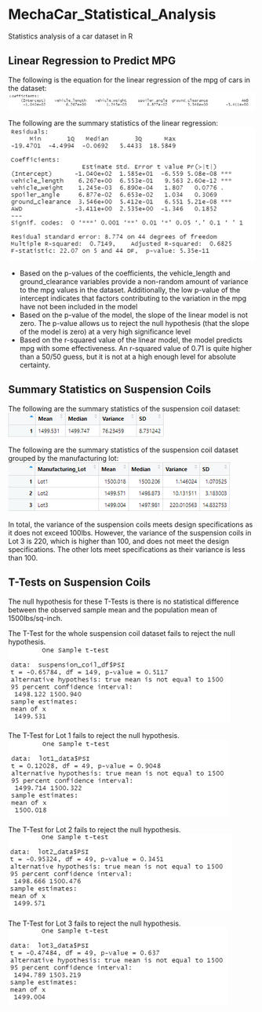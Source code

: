 # MechaCar_Statistical_Analysis
Statistics analysis of a car dataset in R

## Linear Regression to Predict MPG

The following is the equation for the linear regression of the mpg of cars in the dataset:
![reg1](/Results/linear_regression.png)

The following are the summary statistics of the linear regression:
![reg2](/Results/linear_regression_summary.png)

* Based on the p-values of the coefficients, the vehicle_length and ground_clearance variables provide a non-random amount of variance to the mpg values in the dataset. Additionally, the low p-value of the intercept indicates that factors contributing to the variation in the mpg have not been included in the model
* Based on the p-value of the model, the slope of the linear model is not zero. The p-value allows us to reject the null hypothesis (that the slope of the model is zero) at a very high significance level
* Based on the r-squared value of the linear model, the model predicts mpg with some effectiveness. An r-squared value of 0.71 is quite higher than a 50/50 guess, but it is not at a high enough level for absolute certainty.

## Summary Statistics on Suspension Coils

The following are the summary statistics of the suspension coil dataset:
![coil1](/Results/coils_total_summary.png)

The following are the summary statistics of the suspension coil dataset grouped by the manufacturing lot:
![coil2](/Results/coils_lot_summary.png)

In total, the variance of the suspension coils meets design specifications as it does not exceed 100lbs. However, the variance of the suspension coils in Lot 3 is 220, which is higher than 100, and does not meet the design specifications. The other lots meet specifications as their variance is less than 100.

## T-Tests on Suspension Coils

The null hypothesis for these T-Tests is there is no statistical difference between the observed sample mean and the population mean of 1500lbs/sq-inch.

The T-Test for the whole suspension coil dataset fails to reject the null hypothesis.
![t-test1](/Results/coils_dataset_t-test.png)

The T-Test for Lot 1 fails to reject the null hypothesis.
![t-test2](/Results/coils_lot1_t-test.png)

The T-Test for Lot 2 fails to reject the null hypothesis.
![t-test3](/Results/coils_lot2_t-test.png)

The T-Test for Lot 3 fails to reject the null hypothesis.
![t-test4](/Results/coils_lot3_t-test.png)

